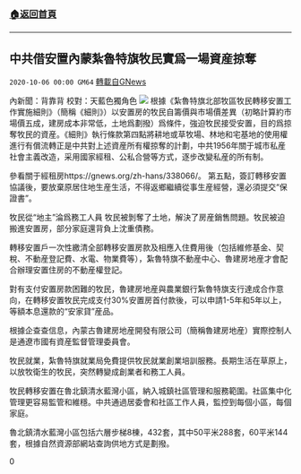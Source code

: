 ###  [:house:返回首頁](https://github.com/ourhimalayas/txt)
---

## 中共借安置內蒙紮魯特旗牧民實爲一場資産掠奪
`2020-10-06 00:00 GM64` [轉載自GNews](https://gnews.org/zh-hant/405340/)

內新聞：背靠背 校對：天藍色獨角色
![]()![](https://s3.amazonaws.com/gnews-media-offload/wp-content/uploads/2020/10/05235547/65-1.png)
根據《紮魯特旗北部牧區牧民轉移安置工作實施細則》（簡稱《細則》）以安置房的牧民自籌價與市場價差異（初略計算約市場價五成，建房成本非常低，土地爲劃撥）爲條件，強迫牧民接受安置，目的爲掠奪牧民的資産。《細則》執行條款第四點將耕地或草牧場、林地和宅基地的使用權進行有償流轉正是中共對上述資産所有權掠奪的計劃，中共1956年關于城市私産社會主義改造，采用國家經租、公私合營等方式，逐步改變私産的所有制。

參看關于經租房https://gnews.org/zh-hans/338066/。
第五點，簽訂轉移安置協議後，要放棄原居住地生産生活，不得返鄉繼續從事生産經營，還必須提交“保證書”。

牧民從“地主”淪爲務工人員
牧民被剝奪了土地，解決了房産銷售問題。牧民被迫搬進安置房，部分家庭還背負上沈重債務。

轉移安置戶一次性繳清全部轉移安置房款及相應入住費用後（包括維修基金、契稅、不動産登記費、水電、物業費等），紮魯特旗不動産中心、魯建房地産才會配合辦理安置住房的不動産權登記。

對有支付安置房款困難的牧民，魯建房地産與農業銀行紮魯特旗支行達成合作意向，在轉移安置牧民完成支付30%安置房首付款後，可以申請1-5年和5年以上，等額本息還款的“安家貸”産品。

根據企查查信息，內蒙古魯建房地産開發有限公司（簡稱魯建房地産）實際控制人是通遼市國有資産監督管理委員會。

牧民就業，紮魯特旗就業局免費提供牧民就業創業培訓服務。長期生活在草原上，以放牧衛生的牧民，突然轉變成創業者和務工人員。

牧民轉移安置在魯北鎮清水藍灣小區，納入城鎮社區管理和服務範圍。社區集中化管理更容易監管和維穩。中共通過居委會和社區工作人員，監控到每個小區，每個家庭。

魯北鎮清水藍灣小區包括六層步梯8棟，432套，其中50平米288套，60平米144套，根據自然資源部網站查詢供地方式是劃撥。

0
